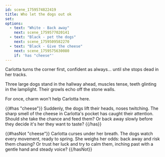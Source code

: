 ```yaml
---
id: scene_1759574822419
title: Who let the dogs out ok
set:
options:
  - text: "White - Back away"
    next: scene_1759577020141
  - text: "Black - pet the dogs"
    next: scene_1759509582270
  - text: "Black - Give the cheese"
    next: scene_1759575630080
    if: 'has "cheese"'
---
```


Carlotta turns the corner first, confident as always... until she stops dead in her tracks.

Three large dogs stand in the hallway ahead, muscles tense, teeth glinting in the lamplight. Their growls echo off the stone walls.

For once, charm won't help Carlotta here.

{{#has "cheese"}}
Suddenly, the dogs lift their heads, noses twitching. The sharp smell of the cheese in Carlotta's pocket has caught their attention.
Should she take the chance and feed them?
Or back away slowly before they decide it's her they want to taste?
{{/has}}

{{#hasNot "cheese"}}
Carlotta curses under her breath.
The dogs watch every movement, ready to spring.
She weighs her odds: back away and risk them chasing?
Or trust her luck and try to calm them, inching past with a gentle hand and steady voice?
{{/hasNot}}